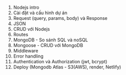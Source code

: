 1. Nodejs intro
2. Cài đặt và cấu hình dự án
3. Request (query, params, body) và Response
4. JSON
5. CRUD với Nodejs
6. Routes
7. MongoDB - So sánh SQL và noSQL
8. Mongoose - CRUD với MongoDB
9. Middleware
10. Error handling
11. Authentication và Authorization (jwt, bcrypt)
12. Deploy (Mongodb Atlas - S3(AWS), render, Netlify)
